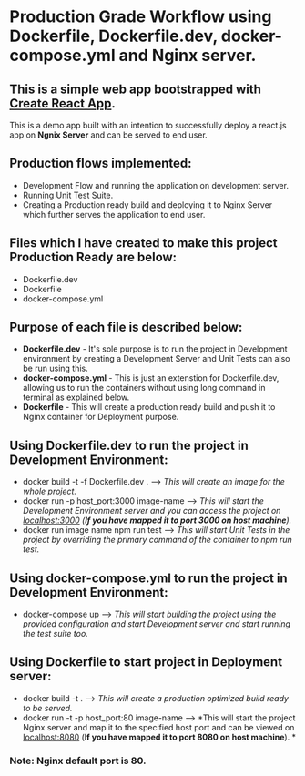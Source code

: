 # Production Grade Workflow using Dockerfile, Dockerfile.dev, docker-compose.yml and Nginx server.

## This is a simple web app bootstrapped with **[Create React App](https://github.com/facebook/create-react-app)**.

This is a demo app built with an intention to successfully deploy a react.js app on **Ngnix Server** and can be served to end user. 

## Production flows implemented:
* Development Flow and running the application on development server.
* Running Unit Test Suite.
* Creating a Production ready build and deploying it to Nginx Server which further serves the application to end user.

## Files which I have created to make this project Production Ready are below:
* Dockerfile.dev
* Dockerfile
* docker-compose.yml

## Purpose of each file is described below:
* **Dockerfile.dev** - It's sole purpose is to run the project in Development environment by creating a Development Server and Unit Tests can also be run using this.
* **docker-compose.yml** - This is just an extenstion for Dockerfile.dev, allowing us to run the containers without using long command in terminal as explained below.
* **Dockerfile** - This will create a production ready build and push it to Nginx container for Deployment purpose.

## Using Dockerfile.dev to run the project in Development Environment:

* docker build -t <image-name> -f Dockerfile.dev . --> *This will create an image for the whole project.*
* docker run -p host_port:3000 image-name --> *This will start the Development Environment server and you can access the project on [localhost:3000](http://localhost:3000) (**If you have mapped it to port 3000 on host machine**).*
* docker run image name npm run test --> *This will start Unit Tests in the project by overriding the primary command of the container to npm run test.*

## Using docker-compose.yml to run the project in Development Environment:
* docker-compose up --> *This will start building the project using the provided configuration and start Development server and start running the test suite too.*

## Using Dockerfile to start project in Deployment server:
* docker build -t <image-name> . --> *This will create a production optimized build ready to be served.*
* docker run -t <container-name> -p host_port:80 image-name --> *This will start the project Nginx server and map it to the specified host port and can be viewed on [localhost:8080](http://localhost:8080) (**If you have mapped it to port 8080 on host machine**). *

### **Note: Nginx default port is 80.**
